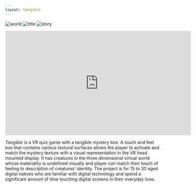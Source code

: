 ```yaml
---
layout: tangible
---
```


![world](/sp17-ms2/assets/img/project_final/final/world.png)
![title](/sp17-ms2/assets/img/project_final/final/title.png)
![story](/sp17-ms2/assets/img/project_final/final/story_.png)

<iframe width="600" height="338" src="https://www.youtube.com/embed/vz-cbJOoMEQ?rel=0" frameborder="0" allowfullscreen></iframe>

*Tangible* is a VR quiz game with a tangible mystery box. A touch and feel box that contains various textural surfaces allows the player to activate and match the mystery texture with a visual representation in the VR head mounted display. It has creatures in the three dimensional virtual world whose materiality is undefined visually and player can match their touch of feeling to description of creatures’ identity. The project is for 15 to 30 aged digital natives who are familiar with digital technology and spend a significant amount of time touching digital screens in their everyday lives. 


